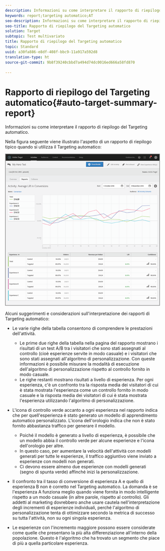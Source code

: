 ```yaml
---
description: Informazioni su come interpretare il rapporto di riepilogo del Targeting automatico.
keywords: report;targeting automatico;AT
seo-description: Informazioni su come interpretare il rapporto di riepilogo del Targeting automatico.
seo-title: Rapporto di riepilogo del Targeting automatico
solution: Target
subtopic: Test multivariato
title: Rapporto di riepilogo del Targeting automatico
topic: Standard
uuid: a30fa886-e8df-408f-bbc9-11a917a592d8
translation-type: ht
source-git-commit: 9b8f39240cbbd7a494d74dc0016ed666a58fd870

---
```



# Rapporto di riepilogo del Targeting automatico{#auto-target-summary-report}

Informazioni su come interpretare il rapporto di riepilogo del Targeting automatico.

Nella figura seguente viene illustrato l&#39;aspetto di un rapporto di riepilogo tipico quando si utilizza il Targeting automatico:

![](assets/autotarget.png)

Alcuni suggerimenti e considerazioni sull&#39;interpretazione dei rapporti di Targeting automatico:

* Le varie righe della tabella consentono di comprendere le prestazioni dell&#39;attività.

   * Le prime due righe della tabella nella pagina del rapporto mostrano i risultati di un test A/B tra i visitatori che sono stati assegnati al controllo (cioè esperienze servite in modo casuale) e i visitatori che sono stati assegnati all&#39;algoritmo di personalizzazione. Con queste informazioni è possibile misurare la modalità di esecuzione dell&#39;algoritmo di personalizzazione rispetto al controllo fornito in modo casuale.
   * Le righe restanti mostrano risultati a livello di esperienza. Per ogni esperienza, c&#39;è un confronto tra la risposta media dei visitatori di cui è stata mostrata l&#39;esperienza come un controllo fornito in modo casuale e la risposta media dei visitatori di cui è stata mostrata l&#39;esperienza utilizzando l&#39;algoritmo di personalizzazione.

* L&#39;icona di controllo verde accanto a ogni esperienza nel rapporto indica che per quell&#39;esperienza è stato generato un modello di apprendimento automatico personalizzato. L&#39;icona dell&#39;orologio indica che non è stato fornito abbastanza traffico per generare il modello.

   * Poiché il modello è generato a livello di esperienza, è possibile che un modello abbia il controllo verde per alcune esperienze e l&#39;icona dell&#39;orologio per altre.
   * In questo caso, per aumentare la velocità dell&#39;attività con modelli generati per tutte le esperienze, il traffico aggiuntivo viene inviato a esperienze con modelli non generati.
   * Ci devono essere almeno due esperienze con modelli generati (segno di spunta verde) affinché inizi la personalizzazione.

* Il confronto tra il tasso di conversione di esperienza A e quello di esperienza B non è corretto nel Targeting automatico. La domanda è se l&#39;esperienza A funziona meglio quando viene fornita in modo intelligente rispetto a un modo casuale (in altre parole, rispetto al controllo). Gli addetti al marketing dovrebbero anche usare cautela nell&#39;interpretazione degli incrementi di esperienze individuali, perché l&#39;algoritmo di personalizzazione tenta di ottimizzare secondo la metrica di successo su tutta l&#39;attività, non su ogni singola esperienza.
* Le esperienze con l&#39;incremento maggiore possono essere considerate come quelle che presentano la più alta differenziazione all&#39;interno della popolazione. Questo è l&#39;algoritmo che ha trovato un segmento che piace di più a quella particolare esperienza.

